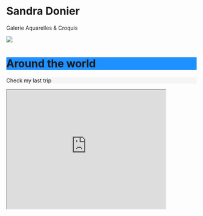 # Sandra Donier
Galerie 
Aquarelles & Croquis
<html>
<head>
<title>Page Title</title>
</head>
<body>
<img src="http://img.over-blog-kiwi.com/1/49/20/96/20150706/ob_64f14e_15-04-22-4.jpg">
  
<h1 style="background-color:DodgerBlue;">Around the world</h1>
<p style="background-color:WhiteSmoke;">Check my last trip</p>

</body>
</html>
<iframe width="420" height="315"
src="https://www.youtube.com/watch?v=pZFgpLO97ag">
</iframe>
